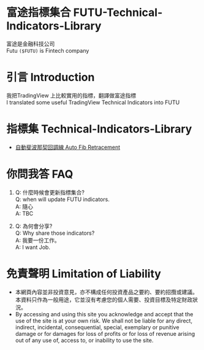 # 富途指標集合 FUTU-Technical-Indicators-Library
富途是金融科技公司  
Futu `($FUTU)` is Fintech company


# 引言 Introduction
我把TradingView 上比較實用的指標，翻譯做富途指標  
I translated some useful TradingView Technical Indicators into FUTU  

# 指標集 Technical-Indicators-Library
- [自動斐波那契回調線 Auto Fib Retracement](https://github.com/umzr/FUTU-Indicators-Library/blob/main/Library/FIB_Auto.txt)

# 你問我答 FAQ

1)  Q: 什麼時候會更新指標集合?   
    Q: when will update FUTU indicators.  
    A: 隨心  
    A: TBC  

2)  Q: 為何會分享?  
    Q: Why share those indicators?  
    A: 我要一份工作。  
    A: I want Job.
    
# 免責聲明 Limitation of Liability

- 本網頁內容並非投資意見，亦不構成任何投資產品之要約、要約招攬或建議。本資料只作為一般用途，它並沒有考慮您的個人需要、投資目標及特定財政狀況。  
- By accessing and using this site you acknowledge and accept that the use of the site is at your own risk. We shall not be liable for any direct, indirect, incidental, consequential, special, exemplary or punitive damage or for damages for loss of profits or for loss of revenue arising out of any use of, access to, or inability to use the site.

